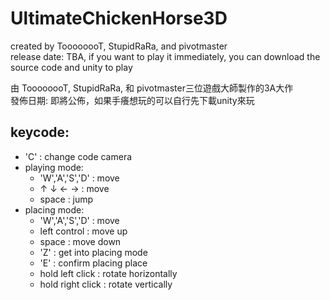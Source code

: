 # UltimateChickenHorse3D

created by ToooooooT, StupidRaRa, and pivotmaster \
release date: TBA, if you want to play it immediately, you can download the source code and unity to play

由 ToooooooT, StupidRaRa, 和 pivotmaster三位遊戲大師製作的3A大作 \
發佈日期: 即將公佈，如果手癢想玩的可以自行先下載unity來玩


## keycode:
* 'C' : change code camera
* playing mode:
  * 'W','A','S','D' : move
  * $\uparrow$ $\downarrow$ $\leftarrow$ $\rightarrow$ : move
  * space : jump
* placing mode:
  * 'W','A','S','D' : move
  * left control : move up
  * space : move down
  * 'Z' : get into placing mode
  * 'E' : confirm placing place
  * hold left click : rotate horizontally
  * hold right click : rotate vertically
